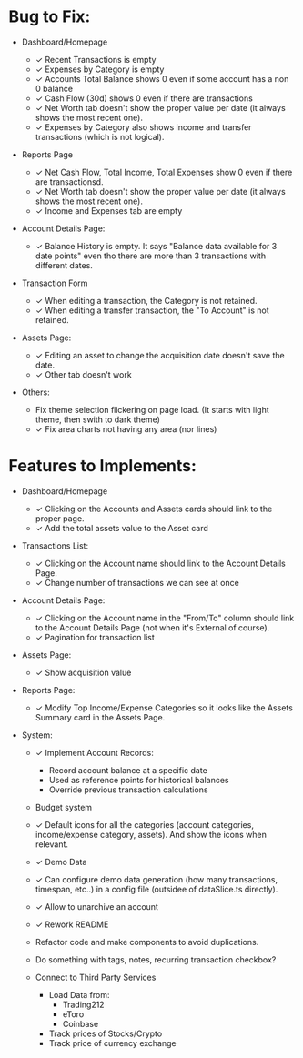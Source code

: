 # Bug to Fix:

* Dashboard/Homepage
  * ✓ Recent Transactions is empty
  * ✓ Expenses by Category is empty
  * ✓ Accounts Total Balance shows 0 even if some account has a non 0 balance
  * ✓ Cash Flow (30d) shows 0 even if there are transactions
  * ✓ Net Worth tab doesn't show the proper value per date (it always shows the most recent one).
  * ✓ Expenses by Category also shows income and transfer transactions (which is not logical).

* Reports Page
  * ✓ Net Cash Flow, Total Income, Total Expenses show 0 even if there are transactionsd.
  * ✓ Net Worth tab doesn't show the proper value per date (it always shows the most recent one).
  * ✓ Income and Expenses tab are empty

* Account Details Page:
  * ✓ Balance History is empty. It says "Balance data available for 3 date points" even tho there are more than 3 transactions with different dates.

* Transaction Form
  * ✓ When editing a transaction, the Category is not retained.
  * ✓ When editing a transfer transaction, the "To Account" is not retained.

* Assets Page:
  * ✓ Editing an asset to change the acquisition date doesn't save the date.
  * ✓ Other tab doesn't work

* Others:
  * Fix theme selection flickering on page load. (It starts with light theme, then swith to dark theme)
  * ✓ Fix area charts not having any area (nor lines)


# Features to Implements:
* Dashboard/Homepage
  * ✓ Clicking on the Accounts and Assets cards should link to the proper page.
  * ✓ Add the total assets value to the Asset card

* Transactions List:
  * ✓ Clicking on the Account name should link to the Account Details Page.
  * ✓ Change number of transactions we can see at once

* Account Details Page:
  * ✓ Clicking on the Account name in the "From/To" column should link to the Account Details Page (not when it's External of course).
  * ✓ Pagination for transaction list

* Assets Page:
  * ✓ Show acquisition value

* Reports Page:
  * ✓ Modify Top Income/Expense Categories so it looks like the Assets Summary card in the Assets Page.

* System:
  * ✓ Implement Account Records:
      - Record account balance at a specific date
      - Used as reference points for historical balances
      - Override previous transaction calculations
  
  * Budget system
  
  * ✓ Default icons for all the categories (account categories, income/expense category, assets). And show the icons when relevant.

  * ✓ Demo Data
  * ✓ Can configure demo data generation (how many transactions, timespan, etc..) in a config file (outsidee of dataSlice.ts directly).
  * ✓ Allow to unarchive an account
  * ✓ Rework README
  * Refactor code and make components to avoid duplications.
  * Do something with tags, notes, recurring transaction checkbox?

  * Connect to Third Party Services
    * Load Data from:
      * Trading212
      * eToro
      * Coinbase
    * Track prices of Stocks/Crypto
    * Track price of currency exchange
